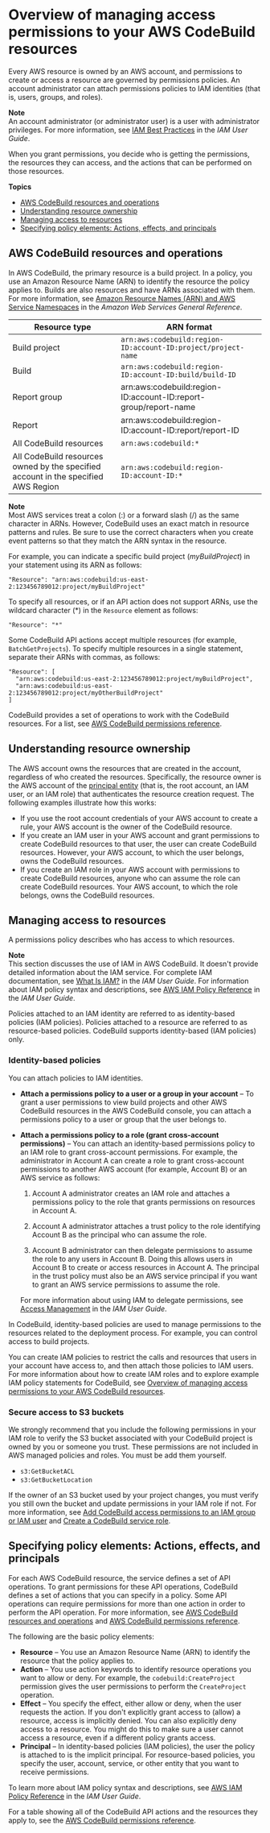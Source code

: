 # Overview of managing access permissions to your AWS CodeBuild resources<a name="auth-and-access-control-iam-access-control-identity-based"></a>

Every AWS resource is owned by an AWS account, and permissions to create or access a resource are governed by permissions policies\. An account administrator can attach permissions policies to IAM identities \(that is, users, groups, and roles\)\. 

**Note**  
An account administrator \(or administrator user\) is a user with administrator privileges\. For more information, see [IAM Best Practices](https://docs.aws.amazon.com/IAM/latest/UserGuide/best-practices.html) in the *IAM User Guide*\.

When you grant permissions, you decide who is getting the permissions, the resources they can access, and the actions that can be performed on those resources\.

**Topics**
+ [AWS CodeBuild resources and operations](#arn-formats)
+ [Understanding resource ownership](#understanding-resource-ownership)
+ [Managing access to resources](#managing-access-resources)
+ [Specifying policy elements: Actions, effects, and principals](#actions-effects-principals)

## AWS CodeBuild resources and operations<a name="arn-formats"></a>

In AWS CodeBuild, the primary resource is a build project\. In a policy, you use an Amazon Resource Name \(ARN\) to identify the resource the policy applies to\. Builds are also resources and have ARNs associated with them\. For more information, see [Amazon Resource Names \(ARN\) and AWS Service Namespaces](https://docs.aws.amazon.com/general/latest/gr/aws-arns-and-namespaces.html) in the *Amazon Web Services General Reference*\.


| Resource type | ARN format | 
| --- | --- | 
| Build project |  `arn:aws:codebuild:region-ID:account-ID:project/project-name`  | 
| Build |  `arn:aws:codebuild:region-ID:account-ID:build/build-ID`  | 
| Report group | arn:aws:codebuild:region\-ID:account\-ID:report\-group/report\-name | 
| Report | arn:aws:codebuild:region\-ID:account\-ID:report/report\-ID | 
|  All CodeBuild resources  |  `arn:aws:codebuild:*`  | 
|  All CodeBuild resources owned by the specified account in the specified AWS Region  |  `arn:aws:codebuild:region-ID:account-ID:*`  | 

**Note**  
Most AWS services treat a colon \(:\) or a forward slash \(/\) as the same character in ARNs\. However, CodeBuild uses an exact match in resource patterns and rules\. Be sure to use the correct characters when you create event patterns so that they match the ARN syntax in the resource\.

For example, you can indicate a specific build project \(*myBuildProject*\) in your statement using its ARN as follows:

```
"Resource": "arn:aws:codebuild:us-east-2:123456789012:project/myBuildProject"
```

To specify all resources, or if an API action does not support ARNs, use the wildcard character \(\*\) in the `Resource` element as follows:

```
"Resource": "*"
```

Some CodeBuild API actions accept multiple resources \(for example, `BatchGetProjects`\)\. To specify multiple resources in a single statement, separate their ARNs with commas, as follows:

```
"Resource": [
  "arn:aws:codebuild:us-east-2:123456789012:project/myBuildProject",
  "arn:aws:codebuild:us-east-2:123456789012:project/myOtherBuildProject"
]
```

CodeBuild provides a set of operations to work with the CodeBuild resources\. For a list, see [AWS CodeBuild permissions reference](auth-and-access-control-permissions-reference.md)\.

## Understanding resource ownership<a name="understanding-resource-ownership"></a>

The AWS account owns the resources that are created in the account, regardless of who created the resources\. Specifically, the resource owner is the AWS account of the [principal entity](https://docs.aws.amazon.com/IAM/latest/UserGuide/id_roles_terms-and-concepts.html) \(that is, the root account, an IAM user, or an IAM role\) that authenticates the resource creation request\. The following examples illustrate how this works:
+ If you use the root account credentials of your AWS account to create a rule, your AWS account is the owner of the CodeBuild resource\.
+ If you create an IAM user in your AWS account and grant permissions to create CodeBuild resources to that user, the user can create CodeBuild resources\. However, your AWS account, to which the user belongs, owns the CodeBuild resources\.
+ If you create an IAM role in your AWS account with permissions to create CodeBuild resources, anyone who can assume the role can create CodeBuild resources\. Your AWS account, to which the role belongs, owns the CodeBuild resources\.

## Managing access to resources<a name="managing-access-resources"></a>

A permissions policy describes who has access to which resources\. 

**Note**  
This section discusses the use of IAM in AWS CodeBuild\. It doesn't provide detailed information about the IAM service\. For complete IAM documentation, see [What Is IAM?](https://docs.aws.amazon.com/IAM/latest/UserGuide/introduction.html) in the *IAM User Guide*\. For information about IAM policy syntax and descriptions, see [AWS IAM Policy Reference](https://docs.aws.amazon.com/IAM/latest/UserGuide/reference_policies.html) in the *IAM User Guide*\.

Policies attached to an IAM identity are referred to as identity\-based policies \(IAM policies\)\. Policies attached to a resource are referred to as resource\-based policies\. CodeBuild supports identity\-based \(IAM policies\) only\.

### Identity\-based policies<a name="identity-based-policies"></a>

You can attach policies to IAM identities\. 
+ **Attach a permissions policy to a user or a group in your account** – To grant a user permissions to view build projects and other AWS CodeBuild resources in the AWS CodeBuild console, you can attach a permissions policy to a user or group that the user belongs to\.
+ **Attach a permissions policy to a role \(grant cross\-account permissions\)** – You can attach an identity\-based permissions policy to an IAM role to grant cross\-account permissions\. For example, the administrator in Account A can create a role to grant cross\-account permissions to another AWS account \(for example, Account B\) or an AWS service as follows:

  1. Account A administrator creates an IAM role and attaches a permissions policy to the role that grants permissions on resources in Account A\.

  1. Account A administrator attaches a trust policy to the role identifying Account B as the principal who can assume the role\.

  1. Account B administrator can then delegate permissions to assume the role to any users in Account B\. Doing this allows users in Account B to create or access resources in Account A\. The principal in the trust policy must also be an AWS service principal if you want to grant an AWS service permissions to assume the role\.

  For more information about using IAM to delegate permissions, see [Access Management](https://docs.aws.amazon.com/IAM/latest/UserGuide/access.html) in the *IAM User Guide*\.

In CodeBuild, identity\-based policies are used to manage permissions to the resources related to the deployment process\. For example, you can control access to build projects\.

You can create IAM policies to restrict the calls and resources that users in your account have access to, and then attach those policies to IAM users\. For more information about how to create IAM roles and to explore example IAM policy statements for CodeBuild, see [Overview of managing access permissions to your AWS CodeBuild resources](#auth-and-access-control-iam-access-control-identity-based)\. 

### Secure access to S3 buckets<a name="secure-s3-buckets"></a>

We strongly recommend that you include the following permissions in your IAM role to verify the S3 bucket associated with your CodeBuild project is owned by you or someone you trust\. These permissions are not included in AWS managed policies and roles\. You must be add them yourself\. 
+  `s3:GetBucketACL` 
+  `s3:GetBucketLocation` 

If the owner of an S3 bucket used by your project changes, you must verify you still own the bucket and update permissions in your IAM role if not\. For more information, see [Add CodeBuild access permissions to an IAM group or IAM user](setting-up.md#setting-up-service-permissions-group) and [Create a CodeBuild service role](setting-up.md#setting-up-service-role)\. 

## Specifying policy elements: Actions, effects, and principals<a name="actions-effects-principals"></a>

For each AWS CodeBuild resource, the service defines a set of API operations\. To grant permissions for these API operations, CodeBuild defines a set of actions that you can specify in a policy\. Some API operations can require permissions for more than one action in order to perform the API operation\. For more information, see [AWS CodeBuild resources and operations](#arn-formats) and [AWS CodeBuild permissions reference](auth-and-access-control-permissions-reference.md)\.

The following are the basic policy elements:
+ **Resource** – You use an Amazon Resource Name \(ARN\) to identify the resource that the policy applies to\.
+ **Action** – You use action keywords to identify resource operations you want to allow or deny\. For example, the `codebuild:CreateProject` permission gives the user permissions to perform the `CreateProject` operation\.
+ **Effect** – You specify the effect, either allow or deny, when the user requests the action\. If you don't explicitly grant access to \(allow\) a resource, access is implicitly denied\. You can also explicitly deny access to a resource\. You might do this to make sure a user cannot access a resource, even if a different policy grants access\.
+ **Principal** – In identity\-based policies \(IAM policies\), the user the policy is attached to is the implicit principal\. For resource\-based policies, you specify the user, account, service, or other entity that you want to receive permissions\.

To learn more about IAM policy syntax and descriptions, see [AWS IAM Policy Reference](https://docs.aws.amazon.com/IAM/latest/UserGuide/reference_policies.html) in the *IAM User Guide*\.

For a table showing all of the CodeBuild API actions and the resources they apply to, see the [AWS CodeBuild permissions reference](auth-and-access-control-permissions-reference.md)\.
